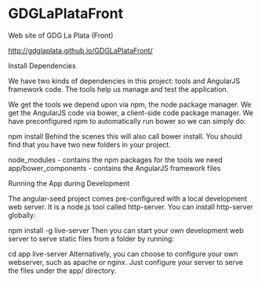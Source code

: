 # GDGLaPlataFront
Web site of GDG La Plata (Front)

http://gdglaplata.github.io/GDGLaPlataFront/

Install Dependencies

We have two kinds of dependencies in this project: tools and AngularJS framework code. The tools help us manage and test the application.

We get the tools we depend upon via npm, the node package manager.
We get the AngularJS code via bower, a client-side code package manager.
We have preconfigured npm to automatically run bower so we can simply do:

npm install
Behind the scenes this will also call bower install. You should find that you have two new folders in your project.

node_modules - contains the npm packages for the tools we need
app/bower_components - contains the AngularJS framework files

Running the App during Development

The angular-seed project comes pre-configured with a local development web server. It is a node.js tool called http-server. You can install http-server globally:

npm install -g live-server
Then you can start your own development web server to serve static files from a folder by running:

cd app
live-server
Alternatively, you can choose to configure your own webserver, such as apache or nginx. Just configure your server to serve the files under the app/ directory.